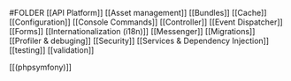 #FOLDER 
[[API Platform]]
[[Asset management]]
[[Bundles]]
[[Cache]]
[[Configuration]]
[[Console Commands]]
[[Controller]]
[[Event Dispatcher]]
[[Forms]]
[[Internationalization (i18n)]]
[[Messenger]]
[[Migrations]]
[[Profiler & debuging]]
[[Security]]
[[Services & Dependency Injection]]
[[testing]]
[[validation]]


[[(phpsymfony)]]